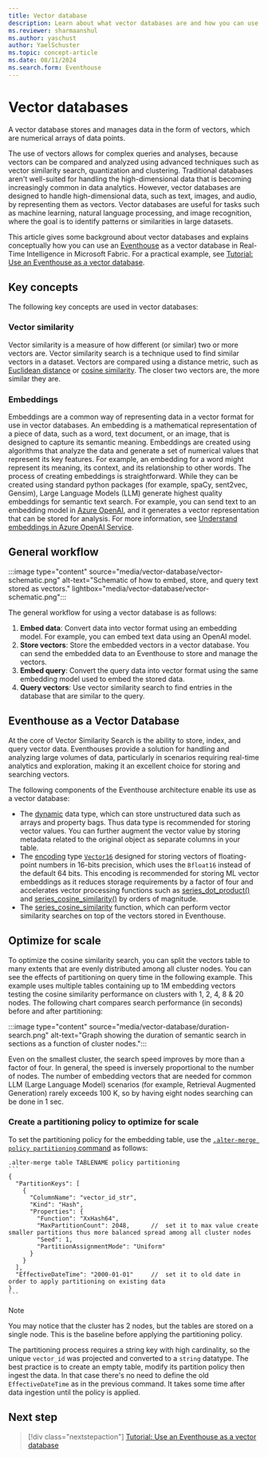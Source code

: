 ```yaml
---
title: Vector database
description: Learn about what vector databases are and how you can use Eventhouse to store and query vector data in Real-Time Intelligence.
ms.reviewer: sharmaanshul
ms.author: yaschust
author: YaelSchuster
ms.topic: concept-article
ms.date: 08/11/2024
ms.search.form: Eventhouse
---
```

# Vector databases

A vector database stores and manages data in the form of vectors, which are numerical arrays of data points.

The use of vectors allows for complex queries and analyses, because vectors can be compared and analyzed using advanced techniques such as vector similarity search, quantization and clustering.
Traditional databases aren't well-suited for handling the high-dimensional data that is becoming increasingly common in data analytics. However, vector databases are designed to handle high-dimensional data, such as text, images, and audio, by representing them as vectors. Vector databases are useful for tasks such as machine learning, natural language processing, and image recognition, where the goal is to identify patterns or similarities in large datasets.

This article gives some background about vector databases and explains conceptually how you can use an [Eventhouse](eventhouse.md) as a vector database in Real-Time Intelligence in Microsoft Fabric. For a practical example, see [Tutorial: Use an Eventhouse as a vector database](vector-database-eventhouse.md).

## Key concepts

The following key concepts are used in vector databases:

### Vector similarity

Vector similarity is a measure of how different (or similar) two or more vectors are. Vector similarity search is a technique used to find similar vectors in a dataset. Vectors are compared using a distance metric, such as [Euclidean distance](https://en.wikipedia.org/wiki/Euclidean_distance) or [cosine similarity](https://en.wikipedia.org/wiki/Cosine_similarity). The closer two vectors are, the more similar they are.

### Embeddings

Embeddings are a common way of representing data in a vector format for use in vector databases. An embedding is a mathematical representation of a piece of data, such as a word, text document, or an image, that is designed to capture its semantic meaning. Embeddings are created using algorithms that analyze the data and generate a set of numerical values that represent its key features. For example, an embedding for a word might represent its meaning, its context, and its relationship to other words. The process of creating embeddings is straightforward. While they can be created using standard python packages (for example, spaCy, sent2vec, Gensim), Large Language Models (LLM) generate highest quality embeddings for semantic text search. For example, you can send text to an embedding model in [Azure OpenAI](/azure/ai-services/openai/how-to/embeddings), and it generates a vector representation that can be stored for analysis. For more information, see [Understand embeddings in Azure OpenAI Service](/azure/ai-services/openai/concepts/understand-embeddings).

## General workflow

:::image type="content" source="media/vector-database/vector-schematic.png" alt-text="Schematic of how to embed, store, and query text stored as vectors." lightbox="media/vector-database/vector-schematic.png":::

The general workflow for using a vector database is as follows:

1. **Embed data**: Convert data into vector format using an embedding model. For example, you can embed text data using an OpenAI model.
1. **Store vectors**: Store the embedded vectors in a vector database. You can send the embedded data to an Eventhouse to store and manage the vectors.
1. **Embed query**: Convert the query data into vector format using the same embedding model used to embed the stored data.
1. **Query vectors**: Use vector similarity search to find entries in the database that are similar to the query. 

## Eventhouse as a Vector Database

At the core of Vector Similarity Search is the ability to store, index, and query vector data. Eventhouses provide a solution for handling and analyzing large volumes of data, particularly in scenarios requiring real-time analytics and exploration, making it an excellent choice for storing and searching vectors. 

The following components of the Eventhouse architecture enable its use as a vector database:

* The [dynamic](/azure/data-explorer/kusto/query/scalar-data-types/dynamic) data type, which can store unstructured data such as arrays and property bags. Thus data type is recommended for storing vector values. You can further augment the vector value by storing metadata related to the original object as separate columns in your table.  
* The [encoding](/azure/data-explorer/kusto/management/encoding-policy) type [`Vector16`](/azure/data-explorer/kusto/management/alter-encoding-policy#encoding-policy-types) designed for storing vectors of floating-point numbers in 16-bits precision, which uses the `Bfloat16` instead of the default 64 bits. This encoding is recommended for storing ML vector embeddings as it reduces storage requirements by a factor of four and accelerates vector processing functions such as [series_dot_product()](/azure/data-explorer/kusto/query/series-dot-product-function) and [series_cosine_similarity()](/azure/data-explorer/kusto/query/series-cosine-similarity-function) by orders of magnitude.
* The [series_cosine_similarity](/azure/data-explorer/kusto/query/series-cosine-similarity-function) function, which can perform vector similarity searches on top of the vectors stored in Eventhouse.

## Optimize for scale

To optimize the cosine similarity search, you can split the vectors table to many extents that are evenly distributed among all cluster nodes. You can see the effects of partitioning on query time in the following example. This example uses multiple tables containing up to 1M embedding vectors testing the cosine similarity performance on clusters with 1, 2, 4, 8 & 20 nodes.
The following chart compares search performance (in seconds) before and after partitioning:


:::image type="content" source="media/vector-database/duration-search.png" alt-text="Graph showing the duration of semantic search in sections as a function of cluster nodes.":::

Even on the smallest cluster, the search speed improves by more than a factor of four. In general, the speed is inversely proportional to the number of nodes. The number of embedding vectors that are needed for common LLM (Large Language Model) scenarios (for example, Retrieval Augmented Generation) rarely exceeds 100 K, so by having eight nodes searching can be done in 1 sec.

### Create a partitioning policy to optimize for scale

To set the partitioning policy for the embedding table, use the [`.alter-merge policy partitioning` command](/azure/data-explorer/kusto/management/alter-merge-table-partitioning-policy-command) as follows:

~~~kusto
.alter-merge table TABLENAME policy partitioning  
``` 
{ 
  "PartitionKeys": [ 
    { 
      "ColumnName": "vector_id_str", 
      "Kind": "Hash", 
      "Properties": { 
        "Function": "XxHash64", 
        "MaxPartitionCount": 2048,      //  set it to max value create smaller partitions thus more balanced spread among all cluster nodes 
        "Seed": 1, 
        "PartitionAssignmentMode": "Uniform" 
      } 
    } 
  ], 
  "EffectiveDateTime": "2000-01-01"     //  set it to old date in order to apply partitioning on existing data 
} 
``` 
~~~

> [!NOTE]
> You may notice that the cluster has 2 nodes, but the tables are stored on a single node. This is the baseline before applying the partitioning policy.

The partitioning process requires a string key with high cardinality, so the unique `vector_id` was projected and converted to a `string` datatype. The best practice is to create an empty table, modify its partition policy then ingest the data. In that case there's no need to define the old `EffectiveDateTime` as in the previous command. It takes some time after data ingestion until the policy is applied.

## Next step

> [!div class="nextstepaction"]
> [Tutorial: Use an Eventhouse as a vector database](vector-database-eventhouse.md)
